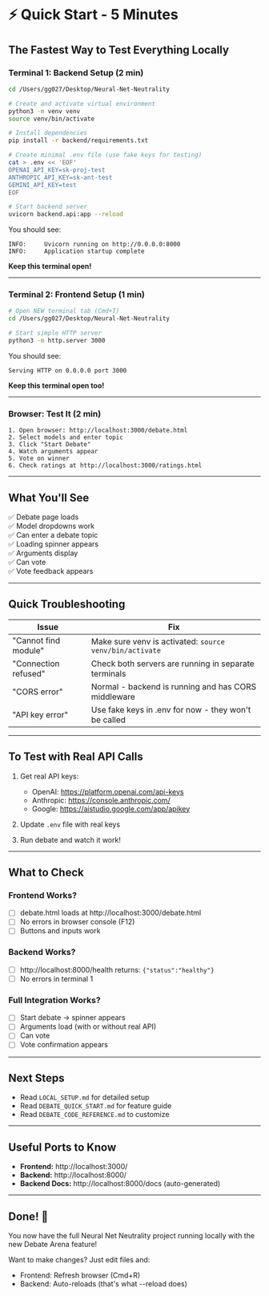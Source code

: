 # ⚡ Quick Start - 5 Minutes

## The Fastest Way to Test Everything Locally

### Terminal 1: Backend Setup (2 min)
```bash
cd /Users/gg027/Desktop/Neural-Net-Neutrality

# Create and activate virtual environment
python3 -m venv venv
source venv/bin/activate

# Install dependencies
pip install -r backend/requirements.txt

# Create minimal .env file (use fake keys for testing)
cat > .env << 'EOF'
OPENAI_API_KEY=sk-proj-test
ANTHROPIC_API_KEY=sk-ant-test
GEMINI_API_KEY=test
EOF

# Start backend server
uvicorn backend.api:app --reload
```

You should see:
```
INFO:     Uvicorn running on http://0.0.0.0:8000
INFO:     Application startup complete
```

**Keep this terminal open!**

---

### Terminal 2: Frontend Setup (1 min)
```bash
# Open NEW terminal tab (Cmd+T)
cd /Users/gg027/Desktop/Neural-Net-Neutrality

# Start simple HTTP server
python3 -m http.server 3000
```

You should see:
```
Serving HTTP on 0.0.0.0 port 3000
```

**Keep this terminal open too!**

---

### Browser: Test It (2 min)
```
1. Open browser: http://localhost:3000/debate.html
2. Select models and enter topic
3. Click "Start Debate"
4. Watch arguments appear
5. Vote on winner
6. Check ratings at http://localhost:3000/ratings.html
```

---

## What You'll See

✅ Debate page loads  
✅ Model dropdowns work  
✅ Can enter a debate topic  
✅ Loading spinner appears  
✅ Arguments display  
✅ Can vote  
✅ Vote feedback appears  

---

## Quick Troubleshooting

| Issue | Fix |
|-------|-----|
| "Cannot find module" | Make sure venv is activated: `source venv/bin/activate` |
| "Connection refused" | Check both servers are running in separate terminals |
| "CORS error" | Normal - backend is running and has CORS middleware |
| "API key error" | Use fake keys in .env for now - they won't be called |

---

## To Test with Real API Calls

1. Get real API keys:
   - OpenAI: https://platform.openai.com/api-keys
   - Anthropic: https://console.anthropic.com/
   - Google: https://aistudio.google.com/app/apikey

2. Update `.env` file with real keys

3. Run debate and watch it work!

---

## What to Check

### Frontend Works?
- [ ] debate.html loads at http://localhost:3000/debate.html
- [ ] No errors in browser console (F12)
- [ ] Buttons and inputs work

### Backend Works?
- [ ] http://localhost:8000/health returns: `{"status":"healthy"}`
- [ ] No errors in terminal 1

### Full Integration Works?
- [ ] Start debate → spinner appears
- [ ] Arguments load (with or without real API)
- [ ] Can vote
- [ ] Vote confirmation appears

---

## Next Steps

- Read `LOCAL_SETUP.md` for detailed setup
- Read `DEBATE_QUICK_START.md` for feature guide
- Read `DEBATE_CODE_REFERENCE.md` to customize

---

## Useful Ports to Know

- **Frontend:** http://localhost:3000/
- **Backend:** http://localhost:8000/
- **Backend Docs:** http://localhost:8000/docs (auto-generated)

---

## Done! 🎉

You now have the full Neural Net Neutrality project running locally with the new Debate Arena feature!

Want to make changes? Just edit files and:
- Frontend: Refresh browser (Cmd+R)
- Backend: Auto-reloads (that's what --reload does)
